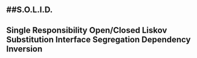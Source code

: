 ##S.O.L.I.D.
---
Single Responsibility
Open/Closed
Liskov Substitution
Interface Segregation
Dependency Inversion
---
